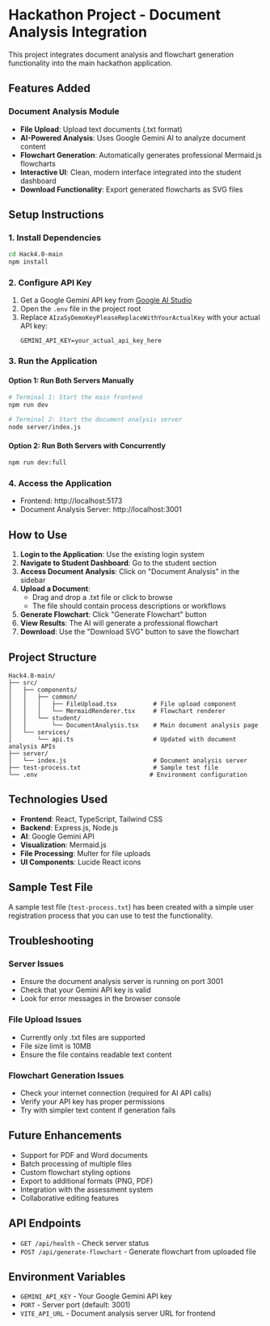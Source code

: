 # Hackathon Project - Document Analysis Integration

This project integrates document analysis and flowchart generation functionality into the main hackathon application.

## Features Added

### Document Analysis Module
- **File Upload**: Upload text documents (.txt format)
- **AI-Powered Analysis**: Uses Google Gemini AI to analyze document content
- **Flowchart Generation**: Automatically generates professional Mermaid.js flowcharts
- **Interactive UI**: Clean, modern interface integrated into the student dashboard
- **Download Functionality**: Export generated flowcharts as SVG files

## Setup Instructions

### 1. Install Dependencies
```bash
cd Hack4.0-main
npm install
```

### 2. Configure API Key
1. Get a Google Gemini API key from [Google AI Studio](https://aistudio.google.com/app/apikey)
2. Open the `.env` file in the project root
3. Replace `AIzaSyDemoKeyPleaseReplaceWithYourActualKey` with your actual API key:
   ```
   GEMINI_API_KEY=your_actual_api_key_here
   ```

### 3. Run the Application

#### Option 1: Run Both Servers Manually
```bash
# Terminal 1: Start the main frontend
npm run dev

# Terminal 2: Start the document analysis server
node server/index.js
```

#### Option 2: Run Both Servers with Concurrently
```bash
npm run dev:full
```

### 4. Access the Application
- Frontend: http://localhost:5173
- Document Analysis Server: http://localhost:3001

## How to Use

1. **Login to the Application**: Use the existing login system
2. **Navigate to Student Dashboard**: Go to the student section
3. **Access Document Analysis**: Click on "Document Analysis" in the sidebar
4. **Upload a Document**: 
   - Drag and drop a .txt file or click to browse
   - The file should contain process descriptions or workflows
5. **Generate Flowchart**: Click "Generate Flowchart" button
6. **View Results**: The AI will generate a professional flowchart
7. **Download**: Use the "Download SVG" button to save the flowchart

## Project Structure

```
Hack4.0-main/
├── src/
│   ├── components/
│   │   ├── common/
│   │   │   ├── FileUpload.tsx          # File upload component
│   │   │   └── MermaidRenderer.tsx     # Flowchart renderer
│   │   └── student/
│   │       └── DocumentAnalysis.tsx    # Main document analysis page
│   └── services/
│       └── api.ts                      # Updated with document analysis APIs
├── server/
│   └── index.js                        # Document analysis server
├── test-process.txt                    # Sample test file
└── .env                               # Environment configuration
```

## Technologies Used

- **Frontend**: React, TypeScript, Tailwind CSS
- **Backend**: Express.js, Node.js
- **AI**: Google Gemini API
- **Visualization**: Mermaid.js
- **File Processing**: Multer for file uploads
- **UI Components**: Lucide React icons

## Sample Test File

A sample test file (`test-process.txt`) has been created with a simple user registration process that you can use to test the functionality.

## Troubleshooting

### Server Issues
- Ensure the document analysis server is running on port 3001
- Check that your Gemini API key is valid
- Look for error messages in the browser console

### File Upload Issues
- Currently only .txt files are supported
- File size limit is 10MB
- Ensure the file contains readable text content

### Flowchart Generation Issues
- Check your internet connection (required for AI API calls)
- Verify your API key has proper permissions
- Try with simpler text content if generation fails

## Future Enhancements

- Support for PDF and Word documents
- Batch processing of multiple files
- Custom flowchart styling options
- Export to additional formats (PNG, PDF)
- Integration with the assessment system
- Collaborative editing features

## API Endpoints

- `GET /api/health` - Check server status
- `POST /api/generate-flowchart` - Generate flowchart from uploaded file

## Environment Variables

- `GEMINI_API_KEY` - Your Google Gemini API key
- `PORT` - Server port (default: 3001)
- `VITE_API_URL` - Document analysis server URL for frontend
